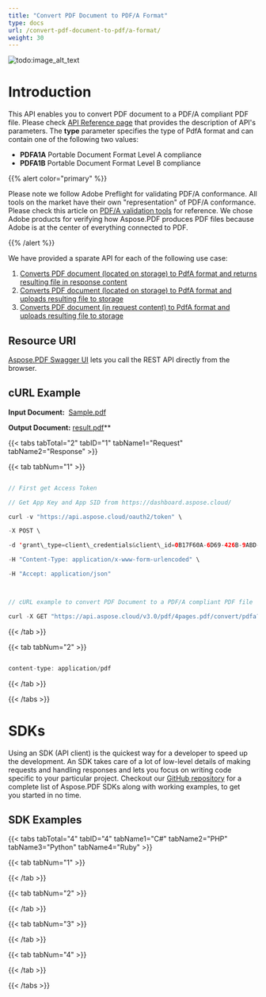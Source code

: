 ```yaml
---
title: "Convert PDF Document to PDF/A Format"
type: docs
url: /convert-pdf-document-to-pdf/a-format/
weight: 30
---
```


![todo:image\_alt\_text](/plugins/servlet/confluence/placeholder/unknown-macro)
# **Introduction**
This API enables you to convert PDF document to a PDF/A compliant PDF file. Please check [API Reference page](https://apireference.aspose.cloud/pdf/#!/Convert/PutPdfInRequestToPdfA) that provides the description of API's parameters. The **type** parameter specifies the type of PdfA format and can contain one of the following two values:

- **PDFA1A** Portable Document Format Level A compliance
- **PDFA1B** Portable Document Format Level B compliance

{{% alert color="primary" %}} 

Please note we follow Adobe Preflight for validating PDF/A conformance. All tools on the market have their own "representation" of PDF/A conformance. Please check this article on [PDF/A validation tools](http://wiki.opf-labs.org/display/SPR/PDFA+Validation+tools+give+different+results) for reference. We chose Adobe products for verifying how Aspose.PDF produces PDF files because Adobe is at the center of everything connected to PDF.

{{% /alert %}} 

We have provided a sparate API for each of the following use case:

1. [Converts PDF document (located on storage) to PdfA format and returns resulting file in response content](https://apireference.aspose.cloud/pdf/#!/Convert/GetPdfInStorageToPdfA)
1. [Converts PDF document (located on storage) to PdfA format and uploads resulting file to storage](https://apireference.aspose.cloud/pdf/#!/Convert/PutPdfInStorageToPdfA)
1. [Converts PDF document (in request content) to PdfA format and uploads resulting file to storage](https://apireference.aspose.cloud/pdf/#!/Convert/PutPdfInRequestToPdfA)
## **Resource URI**
[Aspose.PDF Swagger UI](https://apireference.aspose.cloud/pdf/#!/Convert/PutPdfInRequestToPdfA) lets you call the REST API directly from the browser.
## **cURL Example**
**Input Document:**  [Sample.pdf](attachments/1246153/1507329.pdf)

**Output Document:** [result.pdf](attachments/1246154/1507331.pdf)**  

{{< tabs tabTotal="2" tabID="1" tabName1="Request" tabName2="Response" >}}

{{< tab tabNum="1" >}}

```java

// First get Access Token

// Get App Key and App SID from https://dashboard.aspose.cloud/

curl -v "https://api.aspose.cloud/oauth2/token" \

-X POST \

-d 'grant\_type=client\_credentials&client\_id=0B17F60A-6D69-426B-9ABD-79F35A6E9F7B&client\_secret=53b8b19adffa41a3e87dbbd8858977ae' \

-H "Content-Type: application/x-www-form-urlencoded" \

-H "Accept: application/json"



// cURL example to convert PDF Document to a PDF/A compliant PDF file

curl -X GET "https://api.aspose.cloud/v3.0/pdf/4pages.pdf/convert/pdfa?type=PDFA1A" -H "accept: multipart/form-data" -H "authorization: Bearer eyJhbGciOiJSUzI1NiIsInR5cCI6IkpXVCJ9.eyJuYmYiOjE1OTQwMjQ5OTIsImV4cCI6MTU5NDExMTM5MiwiaXNzIjoiaHR0cHM6Ly9hcGkuYXNwb3NlLmNsb3VkIiwiYXVkIjpbImh0dHBzOi8vYXBpLmFzcG9zZS5jbG91ZC9yZXNvdXJjZXMiLCJhcGkucGxhdGZvcm0iLCJhcGkucHJvZHVjdHMiLCJhcGkuc3RvcmFnZSJdLCJjbGllbnRfaWQiOiJiZmM1MzQyOS01NzkwLTRhZTUtOGE5Ni04OWVjYWJlNGIyYTAiLCJjbGllbnRfZGVmYXVsdF9zdG9yYWdlIjoiMjVDNDNBNUMtMEQ1RS00MjFCLTlGMTUtQjRCNzY0RDRCMEVEIiwiY2xpZW50X2lkU3J2SWQiOiI0MDQ4OTkiLCJzY29wZSI6WyJhcGkucGxhdGZvcm0iLCJhcGkucHJvZHVjdHMiLCJhcGkuc3RvcmFnZSJdfQ.AJBRmS7IdnYG8Flw0J-xNMsT4k4iB2tWxPnbh72QEX5-GiiGKBLl1gGk2KQ1hSRurHtf69vmWuZtlXmpwdsdrLRJ2IsGvExsOfTQpDIbmSx8snxyxKiBeRaQeOs9XiJ11AeOKyRL4Fw2ilOpGiaxtlG-zhN-BV5IfZH3-TUJJ7GPHe4H1wGFSCTuU\_\_E4rpTByWFfrf0Qs1iy81RtNWSa2ggV9tQHu\_9B9EWkpibDThBWfxL4Sx4qQAJI\_2iMA9yId2sYKibTVqocK4wNmwOnYUP3-UqeH4Oe0PtZnRDvwxwWBWfuhGwWQq5cc2cZf9ntfj4Qx\_OSvtUCs0dAUm\_6Q"

```

{{< /tab >}}

{{< tab tabNum="2" >}}

```java

content-type: application/pdf 

```

{{< /tab >}}

{{< /tabs >}}
# **SDKs**
Using an SDK (API client) is the quickest way for a developer to speed up the development. An SDK takes care of a lot of low-level details of making requests and handling responses and lets you focus on writing code specific to your particular project. Checkout our [GitHub repository](https://github.com/aspose-pdf-cloud) for a complete list of Aspose.PDF SDKs along with working examples, to get you started in no time.
## **SDK Examples**
{{< tabs tabTotal="4" tabID="4" tabName1="C#" tabName2="PHP" tabName3="Python" tabName4="Ruby" >}}

{{< tab tabNum="1" >}}



{{< /tab >}}

{{< tab tabNum="2" >}}



{{< /tab >}}

{{< tab tabNum="3" >}}



{{< /tab >}}

{{< tab tabNum="4" >}}



{{< /tab >}}

{{< /tabs >}}
